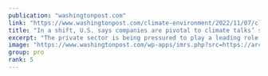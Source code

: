 ```yaml
---
publication: "washingtonpost.com"
link: "https://www.washingtonpost.com/climate-environment/2022/11/07/climate-cop27-biden-companies-un/"
title: "In a shift, U.S. says companies are pivotal to climate talks’ success"
excerpt: "The private sector is being pressured to play a leading role in climate action, amid global political paralysis."
image: "https://www.washingtonpost.com/wp-apps/imrs.php?src=https://arc-anglerfish-washpost-prod-washpost.s3.amazonaws.com/public/S2P4NAXJYBYAU2GXWWVQ55GAPQ.jpg&w=1440"
group: pro
rank: 5
---
```

